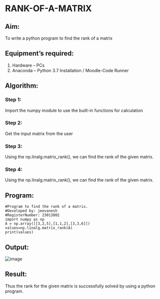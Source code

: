 # RANK-OF-A-MATRIX
## Aim:
To write a python program to find the rank of a matrix
## Equipment’s required:
1. 	Hardware – PCs
2. 	Anaconda – Python 3.7 Installation / Moodle-Code Runner
## Algorithm:
### Step 1: 
Import the numpy module to use the built-in functions for calculation
### Step 2:
Get the input matrix from the user
### Step 3:
Using the np.linalg.matrix_rank(), we can find the rank of the given matrix.
### Step 4:
Using the np.linalg.matrix_rank(), we can find the rank of the given matrix.
## Program:
```
#Program to find the rank of a matrix.
#Developed by: jeevanesh
#RegisterNumber: 23013802
import numpy as np
A = np.array([[3,2,5],[1,1,2],[3,3,6]])
values=np.linalg.matrix_rank(A)
print(values)
```

## Output:
![image](https://github.com/plotswag/RANK-OF-A-MATRIX/assets/145822344/efdac213-75b1-4cce-8e1d-9c0985eb6ee4)

## Result:
Thus the rank for the given matrix is successfully solved by  using a python program.

